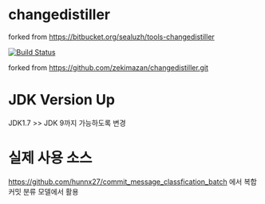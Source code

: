 # changedistiller

forked from https://bitbucket.org/sealuzh/tools-changedistiller

[![Build Status](https://travis-ci.org/zekimazan/changedistiller.svg?branch=master)](https://travis-ci.org/zekimazan/changedistiller)

forked from https://github.com/zekimazan/changedistiller.git

# JDK Version Up
JDK1.7 >> JDK 9까지 가능하도록 변경

# 실제 사용 소스
https://github.com/hunnx27/commit_message_classfication_batch 에서 복합 커밋 분류 모델에서 활용

